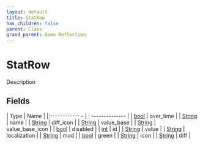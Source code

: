 ```yaml
---
layout: default
title: StatRow
has_children: false
parent: Class
grand_parent: Game Reflection
---
```

# StatRow
Description 

## Fields
| Type | Name |
|:------------ - | : -------------- |
| [bool](game-reflection/components/bool.md) | over_time |
| [String](game-reflection/components/string.md) | name |
| [String](game-reflection/components/string.md) | diff_icon |
| [String](game-reflection/components/string.md) | value_base |
| [String](game-reflection/components/string.md) | value_base_icon |
| [bool](game-reflection/components/bool.md) | disabled |
| [int](game-reflection/enums/int.md) | id |
| [String](game-reflection/components/string.md) | value |
| [String](game-reflection/components/string.md) | localization |
| [String](game-reflection/components/string.md) | mod |
| [bool](game-reflection/components/bool.md) | green |
| [String](game-reflection/components/string.md) | icon |
| [String](game-reflection/components/string.md) | diff |
